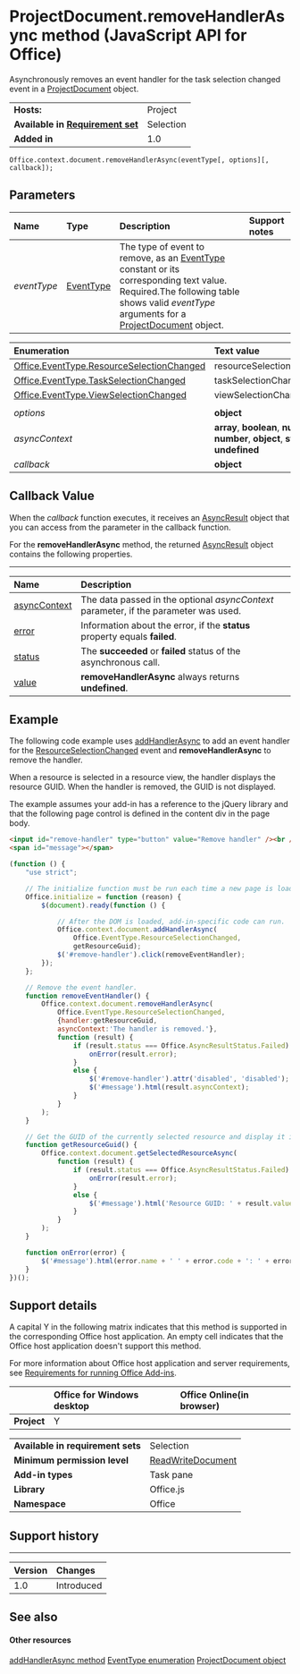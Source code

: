 
# ProjectDocument.removeHandlerAsync method (JavaScript API for Office)
Asynchronously removes an event handler for the task selection changed event in a [ProjectDocument](../../reference/shared/projectdocument.projectdocument.md) object.

|||
|:-----|:-----|
|**Hosts:**|Project|
|**Available in [Requirement set](http://msdn.microsoft.com/library/6b6702f2-b0a5-46ab-a356-8dda897ca8ae%28Office.15%29.aspx)**|Selection|
|**Added in**|1.0|

```
Office.context.document.removeHandlerAsync(eventType[, options][, callback]);
```


## Parameters



|**Name**|**Type**|**Description**|**Support notes**|
|:-----|:-----|:-----|:-----|
| _eventType_|[EventType](../../reference/shared/eventtype-enumeration.md)|The type of event to remove, as an [EventType](../../reference/shared/eventtype-enumeration.md) constant or its corresponding text value. Required.The following table shows valid  _eventType_ arguments for a [ProjectDocument](../../reference/shared/projectdocument.projectdocument.md) object.

|**Enumeration**|**Text value**|
|:-----|:-----|
|[Office.EventType.ResourceSelectionChanged](../../reference/shared/projectdocument.resourceselectionchanged.event.md)|resourceSelectionChanged|
|[Office.EventType.TaskSelectionChanged](../../reference/shared/projectdocument.taskselectionchanged.event.md)|taskSelectionChanged|
|[Office.EventType.ViewSelectionChanged](../../reference/shared/projectdocument.viewselectionchanged.event.md)|viewSelectionChanged|
||
| _options_|**object**|Specifies any of the following [optional parameters](http://msdn.microsoft.com/library/7fe6bb42-3178-4d96-85f5-af5caea7b950%28Office.15%29.aspx#AsyncProgramming_OptionalParameters).||
| _asyncContext_|**array**,  **boolean**,  **null**,  **number**,  **object**, **string**, or  **undefined**|A user-defined item of any type that is returned in the  **AsyncResult** object without being altered.||
| _callback_|**object**|A function that is invoked when the callback returns, whose only parameter is of type  **AsyncResult**.||

## Callback Value

When the  _callback_ function executes, it receives an [AsyncResult](../../reference/shared/asyncresult.md) object that you can access from the parameter in the callback function.

For the  **removeHandlerAsync** method, the returned [AsyncResult](../../reference/shared/asyncresult.md) object contains the following properties.


****


|**Name**|**Description**|
|:-----|:-----|
|[asyncContext](../../reference/shared/asyncresult.asynccontext.md)|The data passed in the optional  _asyncContext_ parameter, if the parameter was used.|
|[error](../../reference/shared/asyncresult.error.md)|Information about the error, if the  **status** property equals **failed**.|
|[status](../../reference/shared/asyncresult.status.md)|The  **succeeded** or **failed** status of the asynchronous call.|
|[value](../../reference/shared/asyncresult.value.md)|**removeHandlerAsync** always returns **undefined**.|

## Example

The following code example uses [addHandlerAsync](../../reference/shared/projectdocument.addhandlerasync.md) to add an event handler for the [ResourceSelectionChanged](../../reference/shared/projectdocument.resourceselectionchanged.event.md) event and **removeHandlerAsync** to remove the handler.

When a resource is selected in a resource view, the handler displays the resource GUID. When the handler is removed, the GUID is not displayed.

The example assumes your add-in has a reference to the jQuery library and that the following page control is defined in the content div in the page body.




```HTML
<input id="remove-handler" type="button" value="Remove handler" /><br />
<span id="message"></span>
```




```js
(function () {
    "use strict";

    // The initialize function must be run each time a new page is loaded.
    Office.initialize = function (reason) {
        $(document).ready(function () {

            // After the DOM is loaded, add-in-specific code can run.
            Office.context.document.addHandlerAsync(
                Office.EventType.ResourceSelectionChanged,
                getResourceGuid);
            $('#remove-handler').click(removeEventHandler);
        });
    };

    // Remove the event handler.
    function removeEventHandler() {
        Office.context.document.removeHandlerAsync(
            Office.EventType.ResourceSelectionChanged,
            {handler:getResourceGuid,
            asyncContext:'The handler is removed.'},
            function (result) {
                if (result.status === Office.AsyncResultStatus.Failed) {
                    onError(result.error);
                }
                else {
                    $('#remove-handler').attr('disabled', 'disabled');
                    $('#message').html(result.asyncContext);
                }
            }
        );
    }

    // Get the GUID of the currently selected resource and display it in the add-in.
    function getResourceGuid() {
        Office.context.document.getSelectedResourceAsync(
            function (result) {
                if (result.status === Office.AsyncResultStatus.Failed) {
                    onError(result.error);
                }
                else {
                    $('#message').html('Resource GUID: ' + result.value);
                }
            }
        );
    }

    function onError(error) {
        $('#message').html(error.name + ' ' + error.code + ': ' + error.message);
    }
})();
```


## Support details


A capital Y in the following matrix indicates that this method is supported in the corresponding Office host application. An empty cell indicates that the Office host application doesn't support this method.

For more information about Office host application and server requirements, see [Requirements for running Office Add-ins](http://msdn.microsoft.com/library/67340567-bb9a-498c-96d3-3f52f28c16bc%28Office.15%29.aspx).


||**Office for Windows desktop**|**Office Online(in browser)**|
|:-----|:-----|:-----|
|**Project**|Y||

|||
|:-----|:-----|
|**Available in requirement sets**|Selection|
|**Minimum permission level**|[ReadWriteDocument](http://msdn.microsoft.com/library/da2efadc-4ebf-45fe-be39-397ac1eb1dbd%28Office.15%29.aspx)|
|**Add-in types**|Task pane|
|**Library**|Office.js|
|**Namespace**|Office|

## Support history



****


|**Version**|**Changes**|
|:-----|:-----|
|1.0|Introduced|

## See also



#### Other resources


[addHandlerAsync method](../../reference/shared/projectdocument.addhandlerasync.md)
[EventType enumeration](../../reference/shared/eventtype-enumeration.md)
[ProjectDocument object](../../reference/shared/projectdocument.projectdocument.md)
